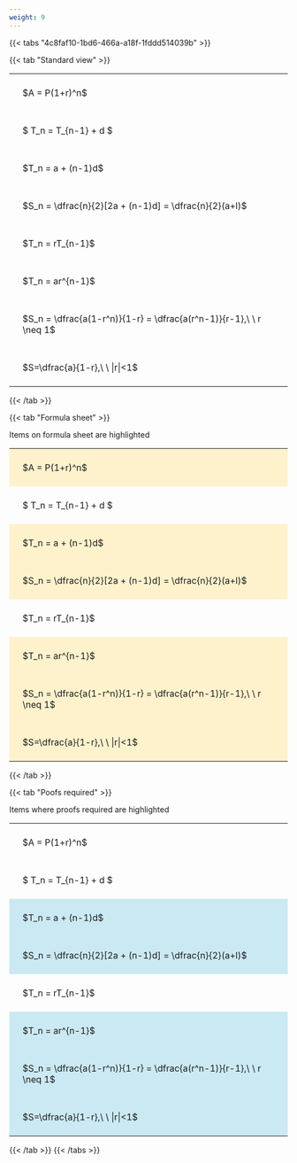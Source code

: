 ```yaml
---
weight: 9
---
```


{{< tabs "4c8faf10-1bd6-466a-a18f-1fddd514039b" >}}

{{< tab "Standard view" >}}

<style type="text/css">
#T_5a319 th.col_heading {
  text-align: left;
  font-size: 1em;
}
#T_5a319 td {
  text-align: left;
  font-size: 1em;
  padding: 1.5em;
}
</style>
<table id="T_5a319">
  <thead>
  </thead>
  <tbody>
    <tr>
      <td id="T_5a319_row0_col0" class="data row0 col0" >$A = P(1+r)^n$</td>
    </tr>
    <tr>
      <td id="T_5a319_row1_col0" class="data row1 col0" >$ T_n = T_{n-1} + d $</td>
    </tr>
    <tr>
      <td id="T_5a319_row2_col0" class="data row2 col0" >$T_n = a + (n-1)d$</td>
    </tr>
    <tr>
      <td id="T_5a319_row3_col0" class="data row3 col0" >$S_n = \dfrac{n}{2}[2a + (n-1)d] = \dfrac{n}{2}(a+l)$</td>
    </tr>
    <tr>
      <td id="T_5a319_row4_col0" class="data row4 col0" >$T_n = rT_{n-1}$</td>
    </tr>
    <tr>
      <td id="T_5a319_row5_col0" class="data row5 col0" >$T_n = ar^{n-1}$</td>
    </tr>
    <tr>
      <td id="T_5a319_row6_col0" class="data row6 col0" >$S_n = \dfrac{a(1-r^n)}{1-r} = \dfrac{a(r^n-1)}{r-1},\ \  r \neq 1$</td>
    </tr>
    <tr>
      <td id="T_5a319_row7_col0" class="data row7 col0" >$S=\dfrac{a}{1-r},\ \ |r|<1$</td>
    </tr>
  </tbody>
</table>
{{< /tab >}}

{{< tab "Formula sheet" >}}

Items on formula sheet are highlighted 
<br>
<style type="text/css">
#T_84123 th.col_heading {
  text-align: left;
  font-size: 1em;
}
#T_84123 td {
  text-align: left;
  font-size: 1em;
  padding: 1.5em;
}
#T_84123_row0_col0, #T_84123_row2_col0, #T_84123_row3_col0, #T_84123_row5_col0, #T_84123_row6_col0, #T_84123_row7_col0 {
  background-color: rgba(255,194,10, 0.2);
}
#T_84123_row1_col0, #T_84123_row4_col0 {
  background-color: rgba(0,0,0,0);
}
</style>
<table id="T_84123">
  <thead>
  </thead>
  <tbody>
    <tr>
      <td id="T_84123_row0_col0" class="data row0 col0" >$A = P(1+r)^n$</td>
    </tr>
    <tr>
      <td id="T_84123_row1_col0" class="data row1 col0" >$ T_n = T_{n-1} + d $</td>
    </tr>
    <tr>
      <td id="T_84123_row2_col0" class="data row2 col0" >$T_n = a + (n-1)d$</td>
    </tr>
    <tr>
      <td id="T_84123_row3_col0" class="data row3 col0" >$S_n = \dfrac{n}{2}[2a + (n-1)d] = \dfrac{n}{2}(a+l)$</td>
    </tr>
    <tr>
      <td id="T_84123_row4_col0" class="data row4 col0" >$T_n = rT_{n-1}$</td>
    </tr>
    <tr>
      <td id="T_84123_row5_col0" class="data row5 col0" >$T_n = ar^{n-1}$</td>
    </tr>
    <tr>
      <td id="T_84123_row6_col0" class="data row6 col0" >$S_n = \dfrac{a(1-r^n)}{1-r} = \dfrac{a(r^n-1)}{r-1},\ \  r \neq 1$</td>
    </tr>
    <tr>
      <td id="T_84123_row7_col0" class="data row7 col0" >$S=\dfrac{a}{1-r},\ \ |r|<1$</td>
    </tr>
  </tbody>
</table>
{{< /tab >}}

{{< tab "Poofs required" >}}

Items where proofs required are highlighted 
<br>
<style type="text/css">
#T_a0425 th.col_heading {
  text-align: left;
  font-size: 1em;
}
#T_a0425 td {
  text-align: left;
  font-size: 1em;
  padding: 1.5em;
}
#T_a0425_row0_col0, #T_a0425_row1_col0, #T_a0425_row4_col0 {
  background-color: rgba(0,0,0,0);
}
#T_a0425_row2_col0, #T_a0425_row3_col0, #T_a0425_row5_col0, #T_a0425_row6_col0, #T_a0425_row7_col0 {
  background-color: rgba(0,150,200, 0.2);
}
</style>
<table id="T_a0425">
  <thead>
  </thead>
  <tbody>
    <tr>
      <td id="T_a0425_row0_col0" class="data row0 col0" >$A = P(1+r)^n$</td>
    </tr>
    <tr>
      <td id="T_a0425_row1_col0" class="data row1 col0" >$ T_n = T_{n-1} + d $</td>
    </tr>
    <tr>
      <td id="T_a0425_row2_col0" class="data row2 col0" >$T_n = a + (n-1)d$</td>
    </tr>
    <tr>
      <td id="T_a0425_row3_col0" class="data row3 col0" >$S_n = \dfrac{n}{2}[2a + (n-1)d] = \dfrac{n}{2}(a+l)$</td>
    </tr>
    <tr>
      <td id="T_a0425_row4_col0" class="data row4 col0" >$T_n = rT_{n-1}$</td>
    </tr>
    <tr>
      <td id="T_a0425_row5_col0" class="data row5 col0" >$T_n = ar^{n-1}$</td>
    </tr>
    <tr>
      <td id="T_a0425_row6_col0" class="data row6 col0" >$S_n = \dfrac{a(1-r^n)}{1-r} = \dfrac{a(r^n-1)}{r-1},\ \  r \neq 1$</td>
    </tr>
    <tr>
      <td id="T_a0425_row7_col0" class="data row7 col0" >$S=\dfrac{a}{1-r},\ \ |r|<1$</td>
    </tr>
  </tbody>
</table>
{{< /tab >}}
{{< /tabs >}}